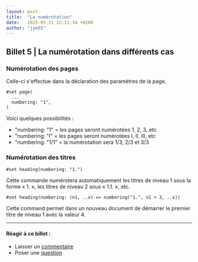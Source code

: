 ```yaml
---
layout: post
title:  "La numérotation"
date:   2025-05-21 15:11:34 +0200
author: "jym55"
---
```


## Billet 5 | La numérotation dans différents cas

### Numérotation des pages
Celle-ci s'effectue dans la déclaration des paramètres de la page.

```
#set page(
  ...
  numbering: "1",
)
```

Voici quelques possibilités :

- "numbering: "1" = les pages seront numérotées 1, 2, 3, etc
- "numbering: "I" = les pages seront numérotées I, II, III, etc
- "numbering: "1/1" = la numérotation sera 1/3, 2/3 et 3/3


### Numérotation des titres

```
#set heading(numbering: "1.")
```
Cette commande numérotera automatiquement les titres de niveau 1 sous la forme « 1. », les titres de niveau 2 sous « 1.1. », etc.


```
#set heading(numbering: (n1, ..x) => numbering("1.", n1 + 3, ..x))
```
Cette command permet dans un nouveau document de démarrer le premier titre de niveau 1 avec la valeur 4.


------------------------
#### Réagir à ce billet :
- Laisser un [commentaire](https://github.com/jym55/jym55.github.io/discussions/categories/comments)
- Poser une [question](https://github.com/jym55/jym55.github.io/discussions/categories/q-a)
